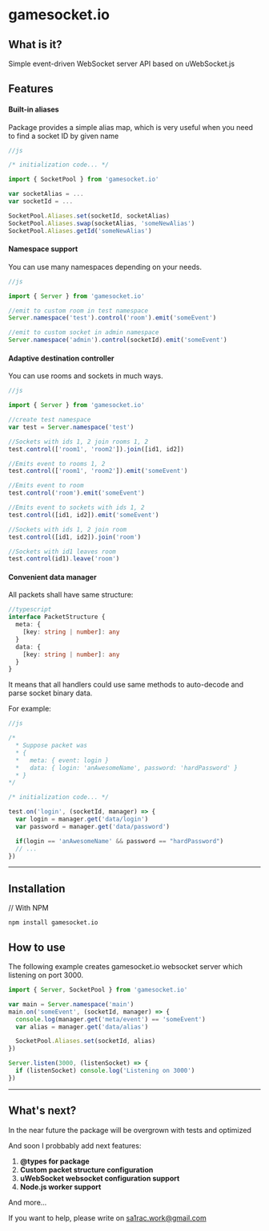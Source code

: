 # gamesocket.io

## What is it?

Simple event-driven WebSocket server API based on uWebSocket.js

## Features

#### Built-in aliases

Package provides a simple alias map, which is very useful when you need to find
a socket ID by given name

```js
//js

/* initialization code... */

import { SocketPool } from 'gamesocket.io'

var socketAlias = ...
var socketId = ...

SocketPool.Aliases.set(socketId, socketAlias)
SocketPool.Aliases.swap(socketAlias, 'someNewAlias')
SocketPool.Aliases.getId('someNewAlias')
```

#### Namespace support

You can use many namespaces depending on your needs.

```js
//js

import { Server } from 'gamesocket.io'

//emit to custom room in test namespace
Server.namespace('test').control('room').emit('someEvent')

//emit to custom socket in admin namespace
Server.namespace('admin').control(socketId).emit('someEvent')
```

#### Adaptive destination controller

You can use rooms and sockets in much ways.

```js
//js

import { Server } from 'gamesocket.io'

//create test namespace
var test = Server.namespace('test')

//Sockets with ids 1, 2 join rooms 1, 2
test.control(['room1', 'room2']).join([id1, id2])

//Emits event to rooms 1, 2
test.control(['room1', 'room2']).emit('someEvent')

//Emits event to room
test.control('room').emit('someEvent')

//Emits event to sockets with ids 1, 2
test.control([id1, id2]).emit('someEvent')

//Sockets with ids 1, 2 join room
test.control([id1, id2]).join('room')

//Sockets with id1 leaves room
test.control(id1).leave('room')
```

#### Convenient data manager

All packets shall have same structure:

```typescript
//typescript
interface PacketStructure {
  meta: {
    [key: string | number]: any
  }
  data: {
    [key: string | number]: any
  }
}
```

It means that all handlers could use same methods to auto-decode and parse
socket binary data.

For example:

```js
//js

/*
  * Suppose packet was
  * {
  *   meta: { event: login }
  *   data: { login: 'anAwesomeName', password: 'hardPassword' }
  * }
*/

/* initialization code... */

test.on('login', (socketId, manager) => {
  var login = manager.get('data/login')
  var password = manager.get('data/password')

  if(login == 'anAwesomeName' && password == "hardPassword")
  // ...
})
```

---

## Installation

// With NPM

```
npm install gamesocket.io
```

## How to use

The following example creates gamesocket.io websocket server which listening on
port 3000.

```js
import { Server, SocketPool } from 'gamesocket.io'

var main = Server.namespace('main')
main.on('someEvent', (socketId, manager) => {
  console.log(manager.get('meta/event') == 'someEvent')
  var alias = manager.get('data/alias')

  SocketPool.Aliases.set(socketId, alias)
})

Server.listen(3000, (listenSocket) => {
  if (listenSocket) console.log('Listening on 3000')
})
```

---

## What's next?

In the near future the package will be overgrown with tests and optimized

And soon I probbably add next features:

1. **@types for package**
2. **Custom packet structure configuration**
3. **uWebSocket websocket configuration support**
4. **Node.js worker support**

And more...

If you want to help, please write on sa1rac.work@gmail.com
